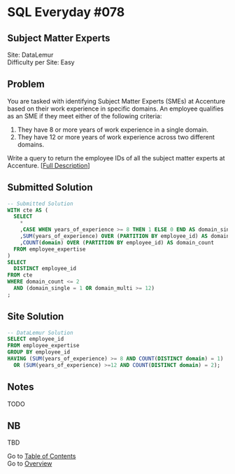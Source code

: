 # SQL Everyday \#078

## Subject Matter Experts

Site: DataLemur\
Difficulty per Site: Easy

## Problem

You are tasked with identifying Subject Matter Experts (SMEs) at Accenture based on their work experience in specific domains. An employee qualifies as an SME if they meet either of the following criteria:

1. They have 8 or more years of work experience in a single domain.
2. They have 12 or more years of work experience across two different domains.

Write a query to return the employee IDs of all the subject matter experts at Accenture. [[Full Description](https://datalemur.com/questions/subject-matter-experts)]

## Submitted Solution

```sql
-- Submitted Solution
WITH cte AS (
  SELECT
    *
    ,CASE WHEN years_of_experience >= 8 THEN 1 ELSE 0 END AS domain_single
    ,SUM(years_of_experience) OVER (PARTITION BY employee_id) AS domain_multi
    ,COUNT(domain) OVER (PARTITION BY employee_id) AS domain_count
  FROM employee_expertise
)
SELECT
  DISTINCT employee_id
FROM cte 
WHERE domain_count <= 2
  AND (domain_single = 1 OR domain_multi >= 12)
;
```

## Site Solution

```sql
-- DataLemur Solution 
SELECT employee_id
FROM employee_expertise
GROUP BY employee_id
HAVING (SUM(years_of_experience) >= 8 AND COUNT(DISTINCT domain) = 1) 
  OR (SUM(years_of_experience) >=12 AND COUNT(DISTINCT domain) = 2);
```

## Notes

TODO

## NB

TBD

Go to [Table of Contents](/README.md#contents)\
Go to [Overview](/README.md)
